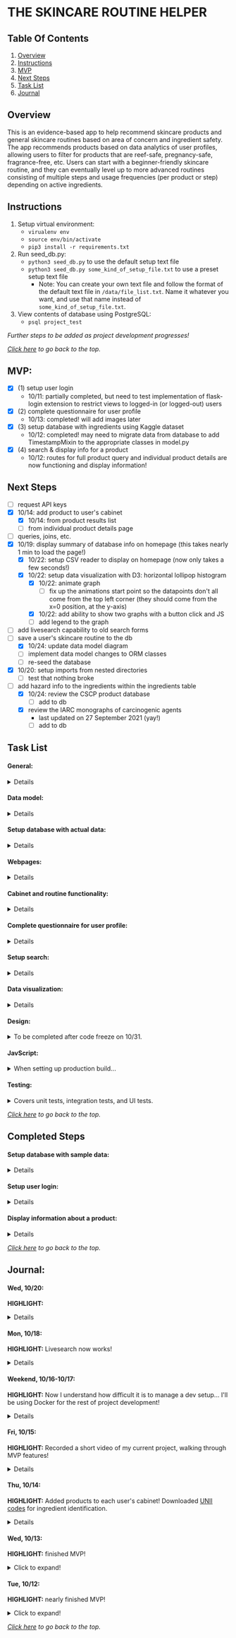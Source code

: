 # THE SKINCARE ROUTINE HELPER

## Table Of Contents
1. [Overview](#overview)
2. [Instructions](#instructions)
3. [MVP](#mvp)
4. [Next Steps](#next-steps)
5. [Task List](#task-list)
6. [Journal](#journal)


## Overview
This is an evidence-based app to help recommend skincare products and general skincare routines based on area of concern and ingredient safety. The app recommends products based on data analytics of user profiles, allowing users to filter for products that are reef-safe, pregnancy-safe, fragrance-free, etc. Users can start with a beginner-friendly skincare routine, and they can eventually level up to more advanced routines consisting of multiple steps and usage frequencies (per product or step) depending on active ingredients.


## Instructions
1. Setup virtual environment:
    * `virualenv env`
    * `source env/bin/activate`
    * `pip3 install -r requirements.txt`
2. Run seed_db.py:
    * `python3 seed_db.py` to use the default setup text file
    * `python3 seed_db.py some_kind_of_setup_file.txt` to use a preset setup text file
        * Note: You can create your own text file and follow the format of the default text file in `/data/file_list.txt`. Name it whatever you want, and use that name instead of `some_kind_of_setup_file.txt`.
3. View contents of database using PostgreSQL:
    * `psql project_test`

*Further steps to be added as project development progresses!*

*[Click here](#the-skincare-routine-helper) to go back to the top.*


## MVP:
- [x] (1) setup user login
    - 10/11: partially completed, but need to test implementation of flask-login extension to restrict views to logged-in (or logged-out) users
- [x] (2) complete questionnaire for user profile
    - 10/13: completed! will add images later
- [x] (3) setup database with ingredients using Kaggle dataset
    - 10/12: completed! may need to migrate data from database to add TimestampMixin to the appropriate classes in model.py
- [x] (4) search & display info for a product
    - 10/12: routes for full product query and individual product details are now functioning and display information!


## Next Steps
- [ ] request API keys
- [x] 10/14: add product to user's cabinet
    - [x] 10/14: from product results list
    - [ ] from individual product details page
- [ ] queries, joins, etc.
- [x] 10/19: display summary of database info on homepage (this takes nearly 1 min to load the page!)
    - [x] 10/22: setup CSV reader to display on homepage (now only takes a few seconds!)
    - [x] 10/22: setup data visualization with D3: horizontal lollipop histogram
        - [x] 10/22: animate graph
            - [ ] fix up the animations start point so the datapoints don't all come from the top left corner (they should come from the x=0 position, at the y-axis)
        - [x] 10/22: add ability to show two graphs with a button click and JS
        - [ ] add legend to the graph
- [ ] add livesearch capability to old search forms
- [ ] save a user's skincare routine to the db
    - [x] 10/24: update data model diagram
    - [ ] implement data model changes to ORM classes
    - [ ] re-seed the database
- [x] 10/20: setup imports from nested directories
    - [ ] test that nothing broke
- [ ] add hazard info to the ingredients within the ingredients table
    - [x] 10/24: review the CSCP product database
        - [ ] add to db
    - [x] review the IARC monographs of carcinogenic agents
        - last updated on 27 September 2021 (yay!)
        - [ ] add to db

## Task List
#### **General:**
<details>

- [x] 10/08: setup the server
- [x] 10/11: setup general navbar (temporary)
- [ ] request API keys
- [ ] setup API calls in separate directory/layer
- [ ] request additional datasets (?)
- [ ] look into how to setup `login_manager.login_view`
- [ ] setup datetime timezone converter for ORM classes (move from maintenance.py)
</details>

#### **Data model:**
<details>

- [x] 10/06: create data models, [using dbdiagram.io](https://dbdiagram.io/)
- [x] 10/06: setup model.py
- [ ] add liked/disliked products for each user
    - [ ] sanitize comment section
- [ ] add irritation scores per ingredient and per product
    - [ ] could use Faker
- [ ] add ability to commit changes to name and email (user profile page)
- [x] 10/19: add serialize properties in model.py for Cabinet, Category, Product, User, AM_Routine, and PM_Routine ORM classes (for AJAX calls in JS)
- [ ] setup database migration with alembic
</details>

#### **Setup database with actual data:**
<details>

- [x] 10/12: setup Kaggle dataset with clean ingredients (CSV file)
- [ ] setup other dataset
- [x] look for datasets with sunscreen info
- [x] 10/24: saw some duplicate ingredient entries, so update code to strip off trailing whitespace
- [x] 10/25: generate table of number of ingredients by product by category using maintenance.py
    - [x] 10/22: add write_summary_ingredients_table() and helper functions to maintenance.py
    - [x] 10/25: fix import statements
    - db_ingred_summary.csv is within static/files directory
    - generated in 0.00024s
</details>

#### **Webpages:**
<details>

- [x] 10/09: setup basic homepage
    - [ ] reorganize
- [x] 10/13: setup user settings page
- [x] 10/13: add questionnaire page (part of user settings for now)
- [ ] add library to learn more
    - [ ] skin types
    - [ ] skin concerns
    - [ ] specific hazardous ingredients
- [ ] add page about me and the project
- [ ] add explanation about CAS ID, INCI code, UNII code for each ingredient
    - [ ] Californai Safe Cosmetics Program (CSCP):
        - part of the CA Department of Public Health (CDPH)
        - [product database](https://cscpsearch.cdph.ca.gov/search/publicsearch)
        - [example query](https://cscpsearch.cdph.ca.gov/search/detailresult/656)
    - [ ] International Agency for Research on Cancer (IARC):
        - part of the World Health Organization (WHO)
        - [revised preamble with helpful diagram of review steps](https://monographs.iarc.who.int/wp-content/uploads/2019/07/2019-SR-001-Revised_Preamble.pdf)
        - [ingredient classifications](https://monographs.iarc.who.int/list-of-classifications)
</details>

#### **Cabinet and routine functionality:**
<details>

- [x] 10/11: display user's cabinet, AM routine, and PM routine
- [ ] add products to user's cabinet, AM routine, and/or PM routine
    - [x] 10/14: to cabinet from search results page
        - [x] 10/15: checkbox (to add to cabinet) is disabled if the product already exists in the user's cabinet
    - [x] 10/18: setup generic AM routine page
        - [x] 10/18: setup draggable/sortable feature
        - [x] 10/21: send routine info back to the server (AJAX)
        - [x] 10/19: customize dropdown menu for each product type
            - [ ] as indicated in SkincareStep object?
            - [x] 10/19: add get_category_dict() function to crud
        - [ ] optional: for custom routines, will need to add a button to add a new step to the routine (React component?)
- [ ] save a user's skincare routine to the db
    - [x] 10/24: update data model diagram
    - [ ] implement data model changes to ORM classes
    - [ ] re-seed the database
</details>

#### **Complete questionnaire for user profile:**
<details>

- [x] 10/11: setup user profile page
- [x] 10/13: complete quick questionnaire for user profile within the settings page
- [ ] add descriptions and images to questionnaire
- [ ] add question about familiarity with routines/difficulty level
    - gamify?
</details>

#### **Setup search:**
<details>

- [x] 10/11: setup search page
    - [x] 10/09: lookup search tutorials
    - [x] 10/09: setup basic search using SQL queries
    - [x] 10/09: setup search using crud functions
- [ ] maybe setup pagination or multiple queries with OFFSET and LIMIT parameters
    - [ ] setup better search by relevance
    - [x] 10/13: limit search results that are displayed using list concatenation
    - [x] 10/14: setup ability to use ORDER BY in the query
- [x] 10/14: consider livesearch options
    - [x] 10/14: setup `livesearch.js`, but need to serialize or jsonify data...
    - [x] 10/18: setup serialize property for ORM classes
    - [x] 10/18: test that results will jsonify from SQLAlchemy query
    - [x] 10/18: rewrite the '/livesearch' route on server.py to use a SQLAlchemy query instead of a SQL query
    - [ ] add livesearch capability to old search forms 
</details>

#### **Data visualization:**
<details>

- [x] 10/19: display summary of database info on homepage (this takes nearly 1 min to load the page!)
    - [x] 10/20: setup maintenance.py so the calculation of the summary table only happens when new products are loaded into the db
    - [x] 10/20: save results in db_summary.csv
    - [x] 10/20: read up on D3
    - [x] 10/22: setup CSV reader to display on homepage (now only takes a few seconds!)
    - [x] 10/22: setup data visualization with D3: horizontal lollipop histogram
        - [x] 10/22: animate graph
            - [ ] fix up the animations start point so the datapoints don't all come from the top left corner (they should come from the x=0 position, at the y-axis)
        - [x] 10/22: add ability to show two graphs with a button click and JS
        - [ ] add legend to the graph
</details>

#### **Design:**
<details><summary>To be completed after code freeze on 10/31.</summary>

<details><summary>UX and UI</summary>

- [x] 10/20: navbar - make it stick to the top
- [ ] redesign dropdown menu
- [ ] review user flow diagram again
</details>
    
<details><summary>Overall Design</summary>

- [ ] draw wireframes again
    - based on user flow diagram
</details>

</details>

#### **JavScript:**
<details><summary>When setting up production build...</summary>
- [ ] switch to the [production build of React](https://www.npmjs.com/package/react) when deploying the application
</details>

#### **Testing:**
<details><summary>Covers unit tests, integration tests, and UI tests.</summary>
<details>
<summary>Unit Tests</summary>

- [x] 10/09: setup test_crud.py
- [ ] setup test_model.py
</details>
<details>
<summary>Integration Tests</summary>

- [ ] setup test_server.py
- [ ] test product search functions
</details>
<details>
<summary>UI Tests</summary>

- [x] test user login system
    - login, logout, restricted views
- [x] test product search functions
</details>

- [ ] check test coverage
</details>


*[Click here](#the-skincare-routine-helper) to go back to the top.*

## Completed Steps

#### **Setup database with sample data:**
<details>

- [x] 10/07: setup sample dataset
    - [x] 10/06: sample_products.csv: 2 dummy products with < 10 ingredients
    - [x] 10/07: populated tables with no dependencies using sample data
        - specifically: concerns, categories, skintypes, skincare_steps
    - [x] 10/07: generate sample_ingredients database
- [x] 10/06: test seeding the database for skin_concerns.json
    - [x] 10/06: seed_db.py
    - [x] 10/06: started crud.py
    - [x] 10/07: setup file to load CSV and JSON files into the database
- [x] 10/07: seed the database
    - [x] 10/07: products
    - [x] 10/07: ingredients
    - [x] 10/07: product_ingredients
</details>

#### **Setup user login:**
<details>

- [x] 10/08: setup login page
- [x] 10/08: setup new user registration page
    - [x] 10/09: confirm that this connects to the database
- [x] 10/11: setup user login system
    - [x] review: hashing passwords
    - [x] 10/09: setup basic login system
    - [x] 10/11: setup login system using flask-login
        - 10/11: had an issue where the terminal in VS code that was running my server crashed with this error message:
        - `The terminal process "/bin/bash" terminated with exit code: 1.`
        - Restarting VS code seemed fix it...??
    - [x] 10/11: setup logout function
</details>

#### **Display information about a product:**
<details>

- [x] 10/05: setup JSON and CSV files for sample dataset
    - [x] 10/05: files with general info:
        - about_steps.json
        - maybe more later?
    - [x] 10/05: files to seed db are listed in `/data/file_list.txt` or `/data/file_list_test2.txt`
- [x] 10/11: setup product search results page
- [x] 10/12: setup individual product details page
</details>


*[Click here](#the-skincare-routine-helper) to go back to the top.*

## Journal:

#### Wed, 10/20:
**HIGHLIGHT:** 

<details>

**accomplishments:**
- looked up D3 tutorials
- used `npm install` command for D3, semantic-ui and their dependencies
    - blocked!!


**to do:**
- save draggable and snappable skincare steps for skincare routines
- connect livesearch to our search forms
- maybe serialize property for Product ORM class in model.py

**blockers:**
- still need to build familiarity with React, to use it to make some components...
- setting up D3.js using npm
</details>

#### Mon, 10/18:
**HIGHLIGHT:** Livesearch now works!

<details>

**accomplishments:**
- setup serialize property for Product ORM class in model.py
- revamped livesearch in testing mode to use SQLAlchemy instead of pure SQL for queries
- setup draggable and snappable skincare steps for skincare routines

**blockers:**
- build familiarity with React, to use it to make some components...
- using jQuery with AJAX, it is expecting a valid response from the server to display the db query:
    - valid: "a string, dict, tuple, Response instance, or WSGI callable"
    - invalid (what the server was sending): a Row
</details>

#### Weekend, 10/16-10/17:
**HIGHLIGHT:** Now I understand how difficult it is to manage a dev setup... I'll be using Docker for the rest of project development!

<details>

**accomplishments:**
- looked into hazardous skincare ingredients
- created a sample dataset of hazardous ingredients, which will be used to update various fields for the Product and Ingredient ORM classes in model.py

**blockers (somewhat resolved):**
- tried to setup my dev environment apart from Docker container and had many obstacles involving:
    - virtualenv only setting up directories that with symlinks for python, python3, and python3.10 that all point to Python3.10 and not any other version (and I don't have Python3.10 on my computer, since that was just released earlier this month ~10/4!)
    - homebrew not having an easy way to install the prior version of virtualenv
    - unable to downgrade virtualenv because I never had virtualenv installed natively...
    - psql@13 uses separate directories than psql from Docker container (even though both are version 13...)

**next steps:**
- look into data visualization ideas
</details>

#### Fri, 10/15:
**HIGHLIGHT:** Recorded a short video of my current project, walking through MVP features!

<details>

**accomplishments:**
Recorded a short video of my current project, walking through MVP features and more:
- account registration
- user login/logout + restricted views
- questionnaire completion
- product search
    - list format, limit of 10 by default
    - ordered by product type or name (but can only choose one checkbox for now)
- display of individual product details
- addition of skincare products to the user's cabinet
    - disabled addition of products that already exist in the user's cabinet
- display of user's cabinet

**blockers (somewhat resolved):**
- moved all indexing related changes to ORM classes in model.py to **git branch iss01**
    - too many errors, possibly due to Docker container setup...
    - will look into using my own environment instead
    - also moved TimestampMixin to this branch as well
</details>

#### Thu, 10/14:
**HIGHLIGHT:** Added products to each user's cabinet! Downloaded [UNII codes](https://fdasis.nlm.nih.gov/srs/jsp/srs/uniiListDownload.jsp) for ingredient identification.
<details>

**accomplishments:**
- started working on AJAX with jQuery and React
- added a form and checkboxes to add multiple products into a user's cabinet from the product search results pages
    - need to check if the product already exists in the user's cabinet
- played around with livesearch.js
    - need to serialize things or jsonify to make this work, so this is in backlog
- added ability to modify product search query using ORDER BY, LIMIT

**blockers (somewhat resolved):**
- changed almost everything in model.py, so I will need to re-seed the database
    - `index_property`: added to data models for products, ingredients, am_routines, and pm_routines tables
    - `TimestampMixin`: added to all tables
    - `BaseQuery`: add to products table? to allow for pagination of results...
        - might already be built-in due to inheritance from `db.Model`
- will need a way to serialize results in order to use React to render results via AJAX
    - option 1: marshmallow on PyPI?
    - option 2: add `@property` to serialize ORM?
    - option 3: forget about it for now and do it the old fashioned way
- dataset has some irregularities (eg: duplicate ingredients in some products)
    - add UNII codes to ingredients table?

**questions:**
- should I use `pandas` to process CSV data to cross-reference the UNII codes that I downloaded?
- `pagination`? (maybe can't add to cabinet from there...)
- can I set a foreign key as an index property?
</details>

#### Wed, 10/13:
**HIGHLIGHT:** finished MVP!
<details>
    <summary>Click to expand!</summary>

**accomplishments:**
- setup user_settings.html template and route to the resource on the server
- complete quick questionnaire for user profile within the user settings page
    - not hard-coded in, so will update with new entries into the skintypes and concerns tables!
- limit the number of products displayed from a search using list concatenation in `server.py` for this route
- add a (non-functional) button to add to personal cabinet
    - TODO: use JS...?

**blockers (somewhat resolved):**
- `<div>` tag madness using classes for `flex-container`, `d-flex`, etc.
- deciding whether to add `TimestampMixin` to User and other tables in `model.py`.
    - will require data migration or re-seeding the db (manageable if done early on)
    - TODO: is it important to track date last updated? if so, schedule time to add this
- setting up general layout for `user_details.html`, `profile_settings.html`, and `product_details.html` using `<div class="col-#">`

**refactoring:**
    - added `{% block after_body %}{% endblock %}` to the end of all 6 HTML templates that extend `base.html`
    - deleted `products.html` because it is not being used (actually using `product_details.html`)
</details>


#### Tue, 10/12:

**HIGHLIGHT:** nearly finished MVP!
<details>
<summary>Click to expand!</summary>

**accomplishments:**
- updated Product constructor function, which calls Ingredient and ProductIngredient constructor functions from `crud.py`
    - checks for duplicate products and ingredient
    - TODO: check for duplicate entries in ingredients list... some products have ingredient lists with repeated items!!
        - eg: CeraVe Moisturising Cream 50ml has "cetearyl alcohol" repeated 2x
- things are talking from front-end to back-end!

**yesterday's blockers (resolved!):**
- VS code error (`exit code: 1`)
- could not import `flask_login`, but was bc of env

**questions:**
- use `cascade` vs `onUpdate` vs something else for models when updating assignments?
- how to add Trello card-like elements for routines/cabinet, such that they can snap into position?

**project goal:**
- setup data visualization for:
    - possible allergens per user
    - brands with cleaner ingredients
- help people level up skincare routine
- filters for products:
    - cruelty-free
    - vegan
    - recommended for specific skintypes
- filter for brands:
    - parse brand names from product names
    - black-owned business
    - no recent scandals..??

Note: I keep comitting to my repo starting with `Refactor code` and I could probably be more descriptive... Unless it's actually just a minor change.
</details>

*[Click here](#the-skincare-routine-helper) to go back to the top.*

